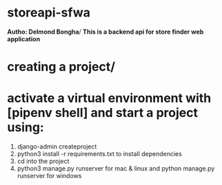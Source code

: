 # storeapi-sfwa
**Autho: Delmond Bongha**/
**This is a backend api for store finder web application**

# creating a project/
# activate a virtual environment with [**pipenv shell**] and start a project using:
1. django-admin createproject <project name>
2. python3 install -r requirements.txt to install dependencies
3. cd into the project
4. python3 manage.py runserver for mac & linux and python manage.py runserver for windows


